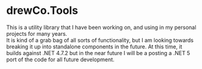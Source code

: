 # drewCo.Tools  
This is a utility library that I have been working on, and using in my personal projects for many years.  
It is kind of a grab bag of all sorts of functionality, but I am looking towards breaking it up into standalone components in the future.
At this time, it builds against .NET 4.7.2 but in the near future I will be a posting a .NET 5 port of the code for all future development.
